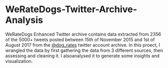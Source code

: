 # WeRateDogs-Twitter-Archive-Analysis
WeRateDogs Enhanced Twitter archive contains data extracted from 2356 of the 5000+ tweets posted between 15th of November 2015 and 1st of August 2017 from the [@dog_rates](https://twitter.com/dog_rates) twitter account archive. 
In this proect, I wrangled the data by first gathering the data from 3 different sources, then assessing and cleaning it. I alsoanalysed it to generate some insights and visualization.
